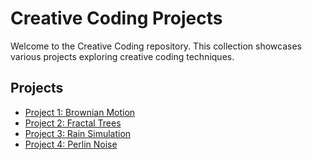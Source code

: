 # Creative Coding Projects

Welcome to the Creative Coding repository. This collection showcases various projects exploring creative coding techniques.

## Projects
- [Project 1: Brownian Motion](Project%201/README.md)  
- [Project 2: Fractal Trees](Project%202/README.md)
- [Project 3: Rain Simulation](Project%203/README.md)
- [Project 4: Perlin Noise](Project%204/README.md)
